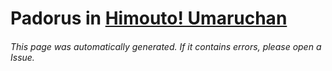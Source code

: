 # Padorus in [Himouto! Umaruchan](https://myanimelist.net/manga/50133/Himouto_Umaru-chan)

###### This page was automatically generated. If it contains errors, please open a Issue.
